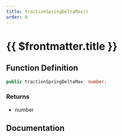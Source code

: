 ```yaml
---
title: tractionSpringDeltaMax()
order: 0
---
```


# {{ $frontmatter.title }}

## Function Definition

```ts
public tractionSpringDeltaMax: number;
```

### Returns

* number

## Documentation

<!--@include: ./parts/tractionSpringDeltaMax.md-->
